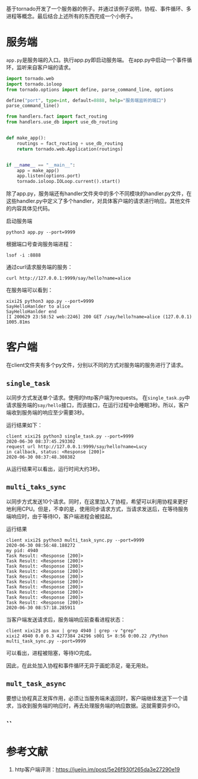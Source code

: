 基于tornado开发了一个服务器的例子。并通过该例子说明，协程、事件循环、多进程等概念。最后结合上述所有的东西完成一个小例子。



# 服务端

`app.py`是服务端的入口。执行app.py即启动服务端。
在app.py中启动一个事件循环，监听来自客户端的请求。

```python
import tornado.web
import tornado.ioloop
from tornado.options import define, parse_command_line, options

define("port", type=int, default=8888, help="服务端监听的端口")
parse_command_line()

from handlers.fact import fact_routing
from handlers.use_db import use_db_routing


def make_app():
    routings = fact_routing + use_db_routing
    return tornado.web.Application(routings)


if __name__ == "__main__":
    app = make_app()
    app.listen(options.port)
    tornado.ioloop.IOLoop.current().start()
```

除了app.py，服务端还有handler文件夹中的多个不同模块的handler.py文件，在这些handler.py中定义了多个handler，对具体客户端的请求进行响应。其他文件的内容具体见代码。

启动服务端

```shell
python3 app.py --port=9999 
```

根据端口号查询服务端进程：

```shell
lsof -i :8888
```

通过curl请求服务端的服务：

```shell
curl http://127.0.0.1:9999/say/hello?name=alice
```

在服务端可以看到：

```shell
xixi2$ python3 app.py --port=9999
SayHelloHanlder to alice
SayHelloHanlder end
[I 200629 23:58:52 web:2246] 200 GET /say/hello?name=alice (127.0.0.1) 1005.81ms
```



# 客户端

在client文件夹有多个py文件，分别以不同的方式对服务端的服务进行了请求。

## `single_task`

以同步方式发送单个请求。使用的http客户端为requests。
在`single_task.py`中请求服务端的`say/hello`接口，而该接口，在运行过程中会睡眠3秒。所以，客户端收到服务端的响应至少需要3秒。

运行结果如下：

```shell
client xixi2$ python3 single_task.py --port=9999
2020-06-30 08:37:45.293302
request url http://127.0.0.1:9999/say/hello?name=Lucy
in callback, status: <Response [200]>
2020-06-30 08:37:48.308382
```

从运行结果可以看出，运行时间大约3秒。

## `multi_taks_sync`

以同步方式发送10个请求。同时，在这里加入了协程，希望可以利用协程来更好地利用CPU。但是，不幸的是，使用同步请求方式，当请求发送后，在等待服务端响应时，由于等待IO，客户端进程会被挂起。

运行结果

```shell
client xixi2$ python3 multi_task_sync.py --port=9999
2020-06-30 08:56:48.188272
my pid: 4940
Task Result: <Response [200]>
Task Result: <Response [200]>
Task Result: <Response [200]>
Task Result: <Response [200]>
Task Result: <Response [200]>
Task Result: <Response [200]>
Task Result: <Response [200]>
Task Result: <Response [200]>
Task Result: <Response [200]>
Task Result: <Response [200]>
2020-06-30 08:57:18.285911
```

当客户端发送请求后，服务端响应前查看进程状态：

```shell
client xixi2$ ps aux | grep 4940 | grep -v "grep"
xixi2 4940 0.0 0.3 4277384 24296 s001 S+ 8:56 0:00.22 /Python multi_task_sync.py --port=9999
```

可以看出，进程被阻塞，等待IO完成。

因此，在此处加入协程和事件循环无异于画蛇添足，毫无用处。



## `mult_task_async`

要想让协程真正发挥作用，必须让当服务端未返回时，客户端继续发送下一个请求，当收到服务端的响应时，再去处理服务端的响应数据。这就需要异步IO。



## ``





# 参考文献

1. http客户端评测：https://juejin.im/post/5e26f930f265da3e27290e19

